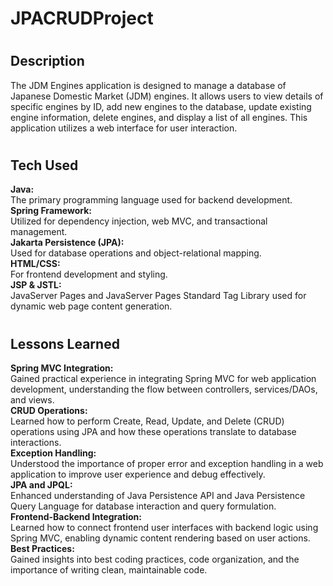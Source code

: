 # <h1>JPACRUDProject</h1>


# <h2>Description</h2>

The JDM Engines application is designed to manage a database of Japanese Domestic Market (JDM) engines. It allows users to view details of specific engines by ID, add new engines to the database, update existing engine information, delete engines, and display a list of all engines. This application utilizes a web interface for user interaction.

# <h2>Tech Used</h2>

<strong>Java:</strong><br> The primary programming language used for backend development.<br>
<strong>Spring Framework:</strong><br> Utilized for dependency injection, web MVC, and transactional management.<br>
<strong>Jakarta Persistence (JPA):</strong><br> Used for database operations and object-relational mapping.<br>
<strong>HTML/CSS:</strong><br> For frontend development and styling.<br>
<strong>JSP & JSTL:</strong><br> JavaServer Pages and JavaServer Pages Standard Tag Library used for dynamic web page content generation. <br>

# <h2>Lessons Learned</h2>

<strong>Spring MVC Integration:</strong><br> Gained practical experience in integrating Spring MVC for web application development, understanding the flow between controllers, services/DAOs, and views.<br>
<strong>CRUD Operations:</strong><br> Learned how to perform Create, Read, Update, and Delete (CRUD) operations using JPA and how these operations translate to database interactions.<br>
<strong>Exception Handling:</strong><br> Understood the importance of proper error and exception handling in a web application to improve user experience and debug effectively.<br>
<strong>JPA and JPQL:</strong><br> Enhanced understanding of Java Persistence API and Java Persistence Query Language for database interaction and query formulation.<br>
<strong>Frontend-Backend Integration:</strong><br> Learned how to connect frontend user interfaces with backend logic using Spring MVC, enabling dynamic content rendering based on user actions.<br>
<strong>Best Practices:</strong><br> Gained insights into best coding practices, code organization, and the importance of writing clean, maintainable code.